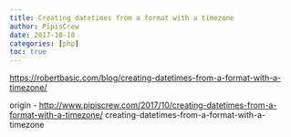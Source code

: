 ```yaml
---
title: Creating datetimes from a format with a timezone
author: PipisCrew
date: 2017-10-18
categories: [php]
toc: true
---
```


https://robertbasic.com/blog/creating-datetimes-from-a-format-with-a-timezone/

origin - http://www.pipiscrew.com/2017/10/creating-datetimes-from-a-format-with-a-timezone/ creating-datetimes-from-a-format-with-a-timezone